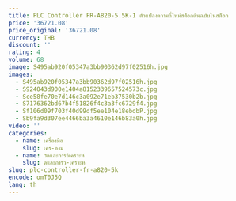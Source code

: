 ```yaml
---
title: PLC Controller FR-A820-5.5K-1 ตัวแปลงความถี่ใหม่สต็อกต้นฉบับในสต็อก
price: '36721.08'
price_original: '36721.08'
currency: THB
discount: ''
rating: 4
volume: 68
image: S495ab920f05347a3bb90362d97f02516h.jpg
images:
  - S495ab920f05347a3bb90362d97f02516h.jpg
  - S924043d900e1404a8152339657524573c.jpg
  - Sce58fe70e7d146c3a092e71eb37530b2b.jpg
  - S7176362bd67b4f51826f4c3a3fc6729f4.jpg
  - Sf106d09f703f40d99df5ee104e18ebdbP.jpg
  - Sb9fa9d307ee4466ba3a4610e146b83a0h.jpg
video: ''
categories:
  - name: เครื่องมือ
    slug: เคร-องม
  - name: วัดและการวิเคราะห์
    slug: ดและการว-เคราะห
slug: plc-controller-fr-a820-5k
encode: omT0J5Q
lang: th
---
```

  